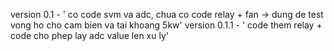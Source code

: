 version 0.1 - ' co code svm va adc, chua co code relay + fan -> dung de test vong ho cho cam bien va tai khoang 5kw'
version 0.1.1 - ' code them relay + code cho phep lay adc value len xu ly'